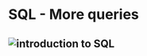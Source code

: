 # SQL - More queries

## ![introduction to SQL](https://github.com/the1Riddle/alx-higher_level_programming/assets/125451537/af51da70-efc1-4e2d-9dd4-526cffcc2e65)
